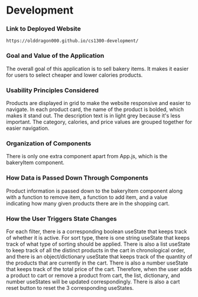 # Development

### Link to Deployed Website
`https://olddragon000.github.io/cs1300-development/`

### Goal and Value of the Application
The overall goal of this application is to sell bakery items. It makes it
easier for users to select cheaper and lower calories products.

### Usability Principles Considered
Products are displayed in grid to make the website responsive and
easier to navigate. In each product card, the name of the product is bolded, which
makes it stand out. The description text is in light grey because it's less important.
The category, calories, and price values are grouped together for easier navigation.

### Organization of Components
There is only one extra component apart from App.js, which is the bakeryItem component.

### How Data is Passed Down Through Components
Product information is passed down to the bakeryItem component along with a function
to remove item, a function to add item, and a value indicating how many given products
there are in the shopping cart.

### How the User Triggers State Changes
For each filter, there is a corresponding boolean useState that keeps track of
whether it is active. For sort type, there is one string useState that keeps
track of what type of sorting should be applied. There is also a list useState
to keep track of all the distinct products in the cart in chronological order, and
there is an object/dictionary useState that keeps track of the quantity of the
products that are currently in the cart. There is also a number useState that
keeps track of the total price of the cart.
Therefore, when the user adds a product to
cart or remove a product from cart, the list, dictionary, and number useStates will be
updated correspondingly. There is also a cart reset button to reset the 3 corresponding useStates.

